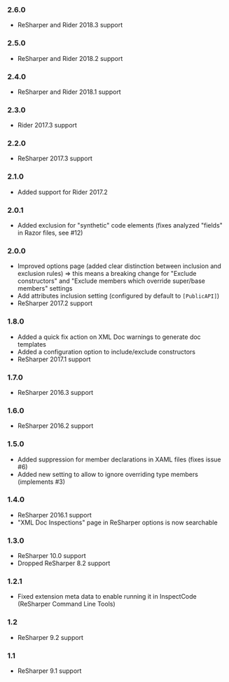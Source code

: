 ### 2.6.0 ###
- ReSharper and Rider 2018.3 support

### 2.5.0 ###
- ReSharper and Rider 2018.2 support

### 2.4.0 ###
- ReSharper and Rider 2018.1 support

### 2.3.0 ###
- Rider 2017.3 support

### 2.2.0 ###
- ReSharper 2017.3 support

### 2.1.0 ###
- Added support for Rider 2017.2

### 2.0.1 ###
- Added exclusion for "synthetic" code elements (fixes analyzed "fields" in Razor files, see #12)

### 2.0.0 ###
- Improved options page (added clear distinction between inclusion and exclusion rules) => this means a breaking change for "Exclude constructors" and "Exclude members which override super/base members" settings
- Add attributes inclusion setting (configured by default to `[PublicAPI]`)
- ReSharper 2017.2 support

### 1.8.0 ###
- Added a quick fix action on XML Doc warnings to generate doc templates
- Added a configuration option to include/exclude constructors
- ReSharper 2017.1 support

### 1.7.0 ###
- ReSharper 2016.3 support

### 1.6.0 ###
- ReSharper 2016.2 support

### 1.5.0 ###
- Added suppression for member declarations in XAML files (fixes issue #6)
- Added new setting to allow to ignore overriding type members (implements #3)

### 1.4.0 ###
- ReSharper 2016.1 support
- "XML Doc Inspections" page in ReSharper options is now searchable

### 1.3.0 ###
- ReSharper 10.0 support
- Dropped ReSharper 8.2 support

### 1.2.1 ###
- Fixed extension meta data to enable running it in InspectCode (ReSharper Command Line Tools)

### 1.2 ###
- ReSharper 9.2 support

### 1.1 ###
- ReSharper 9.1 support
